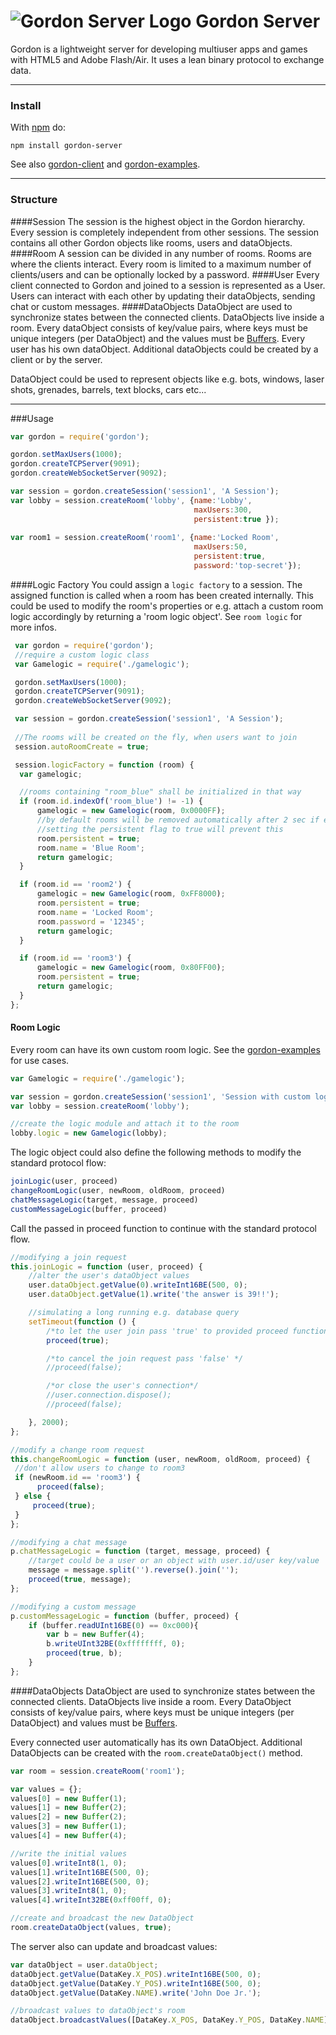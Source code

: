 
![Gordon Server Logo][1]
Gordon Server
=============
Gordon is a lightweight server for developing multiuser apps and games with HTML5 and Adobe Flash/Air.
It uses a lean binary protocol to exchange data.

----------

### Install

With [npm](http://npmjs.org) do:
```
npm install gordon-server
```
See also [gordon-client][2] and [gordon-examples][3].

----------

### Structure
####Session
The session is the highest object in the Gordon hierarchy. Every session is completely independent from other sessions.
The session contains all other Gordon objects like rooms, users and dataObjects.
####Room
A session can be divided in any number of rooms. Rooms are where the clients interact.
Every room is limited to a maximum number of clients/users and can be optionally locked by a password.
####User
Every client connected to Gordon and joined to a session is represented as a User. Users can interact with each other by updating their dataObjects, sending chat or custom messages.
####DataObjects
DataObject are used to synchronize states between the connected clients.
DataObjects live inside a room.
Every dataObject consists of key/value pairs, where keys must be unique integers (per DataObject) and the values must be <a href="http://nodejs.org/api/buffer.html">Buffers</a>.
Every user has his own dataObject. Additional dataObjects could be created by a client or by the server.

DataObject could be used to represent objects like e.g. bots, windows, laser shots, grenades, barrels, text blocks, cars etc...

----------

###Usage
``` js
var gordon = require('gordon');

gordon.setMaxUsers(1000);
gordon.createTCPServer(9091);
gordon.createWebSocketServer(9092);

var session = gordon.createSession('session1', 'A Session');
var lobby = session.createRoom('lobby', {name:'Lobby',
                                         maxUsers:300,
                                         persistent:true });
                                         
var room1 = session.createRoom('room1', {name:'Locked Room',
                                         maxUsers:50,
                                         persistent:true,
                                         password:'top-secret'});
```

####Logic Factory
You could assign a ``logic factory`` to a session.
The assigned function is called when a room has been created internally.
This could be used to modify the room's properties or e.g. attach a custom room logic accordingly by returning a 'room logic object'. 
See ``room logic`` for more infos.


``` js
 var gordon = require('gordon');
 //require a custom logic class
 var Gamelogic = require('./gamelogic');

 gordon.setMaxUsers(1000);
 gordon.createTCPServer(9091);
 gordon.createWebSocketServer(9092);

 var session = gordon.createSession('session1', 'A Session');
 
 //The rooms will be created on the fly, when users want to join
 session.autoRoomCreate = true;

 session.logicFactory = function (room) {
  var gamelogic;

  //rooms containing "room_blue" shall be initialized in that way
  if (room.id.indexOf('room_blue') != -1) {
      gamelogic = new Gamelogic(room, 0x0000FF);
      //by default rooms will be removed automatically after 2 sec if empty
      //setting the persistent flag to true will prevent this
      room.persistent = true;
      room.name = 'Blue Room';
      return gamelogic;
  }

  if (room.id == 'room2') {
      gamelogic = new Gamelogic(room, 0xFF8000);
      room.persistent = true;
      room.name = 'Locked Room';
      room.password = '12345';
      return gamelogic;
  }

  if (room.id == 'room3') {
      gamelogic = new Gamelogic(room, 0x80FF00);
      room.persistent = true;
      return gamelogic;
  }
};
```
#### Room Logic
Every room can have its own custom room logic.
See the [gordon-examples][3] for use cases.

```js
var Gamelogic = require('./gamelogic');

var session = gordon.createSession('session1', 'Session with custom logic');
var lobby = session.createRoom('lobby');

//create the logic module and attach it to the room
lobby.logic = new Gamelogic(lobby);
```

The logic object could also define the following methods to modify the standard protocol flow:

```js
joinLogic(user, proceed)
changeRoomLogic(user, newRoom, oldRoom, proceed)
chatMessageLogic(target, message, proceed)
customMessageLogic(buffer, proceed)
```

Call the passed in proceed function to continue with the
standard protocol flow.

```js
//modifying a join request
this.joinLogic = function (user, proceed) {
    //alter the user's dataObject values
    user.dataObject.getValue(0).writeInt16BE(500, 0);
    user.dataObject.getValue(1).write('the answer is 39!!');

    //simulating a long running e.g. database query
    setTimeout(function () {
        /*to let the user join pass 'true' to provided proceed function*/
        proceed(true);

        /*to cancel the join request pass 'false' */
        //proceed(false);

        /*or close the user's connection*/
        //user.connection.dispose();
        //proceed(false);

    }, 2000);
};

//modify a change room request
this.changeRoomLogic = function (user, newRoom, oldRoom, proceed) {
 //don't allow users to change to room3
 if (newRoom.id == 'room3') {
      proceed(false);
 } else {
     proceed(true);
 }
};

//modifying a chat message
p.chatMessageLogic = function (target, message, proceed) {
    //target could be a user or an object with user.id/user key/value
    message = message.split('').reverse().join('');
    proceed(true, message);
};

//modifying a custom message
p.customMessageLogic = function (buffer, proceed) {
    if (buffer.readUInt16BE(0) == 0xc000){
        var b = new Buffer(4);
        b.writeUInt32BE(0xffffffff, 0);
        proceed(true, b);
    }
};
```
####DataObjects
DataObject are used to synchronize states between the connected clients. DataObjects live inside a room. Every DataObject consists of key/value pairs, where keys must be unique integers (per DataObject) and values must be <a href="http://nodejs.org/api/buffer.html">Buffers</a>.

Every connected user automatically has its own DataObject. Additional DataObjects can be created with the ``room.createDataObject()`` method.

```js
var room = session.createRoom('room1');

var values = {};
values[0] = new Buffer(1);
values[1] = new Buffer(2);
values[2] = new Buffer(2);
values[3] = new Buffer(1);
values[4] = new Buffer(4);

//write the initial values
values[0].writeInt8(1, 0);
values[1].writeInt16BE(500, 0);
values[2].writeInt16BE(500, 0);
values[3].writeInt8(1, 0);
values[4].writeInt32BE(0xff00ff, 0);

//create and broadcast the new DataObject
room.createDataObject(values, true);
```

The server also can update and broadcast values:

```js
var dataObject = user.dataObject;
dataObject.getValue(DataKey.X_POS).writeInt16BE(500, 0);
dataObject.getValue(DataKey.Y_POS).writeInt16BE(500, 0);
dataObject.getValue(DataKey.NAME).write('John Doe Jr.');

//broadcast values to dataObject's room
dataObject.broadcastValues([DataKey.X_POS, DataKey.Y_POS, DataKey.NAME]);
```

  [1]: https://cloud.githubusercontent.com/assets/7307652/2774582/445a43cc-caba-11e3-92f2-a2bc7600b52b.png
  [2]: https://github.com/bma73/gordon-client
  [3]: https://github.com/bma73/gordon-examples